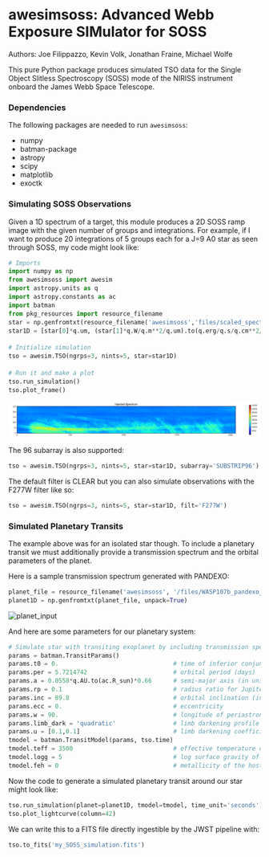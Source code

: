 # awesimsoss: Advanced Webb Exposure SIMulator for SOSS

Authors: Joe Filippazzo, Kevin Volk, Jonathan Fraine, Michael Wolfe

This pure Python package produces simulated TSO data for the Single Object Slitless Spectroscopy (SOSS) mode of the NIRISS instrument onboard the James Webb Space Telescope.

### Dependencies
The following packages are needed to run `awesimsoss`:
- numpy
- batman-package
- astropy
- scipy
- matplotlib
- exoctk

### Simulating SOSS Observations

Given a 1D spectrum of a target, this module produces a 2D SOSS ramp image with the given number of groups and integrations. For example, if I want to produce 20 integrations of 5 groups each for a J=9 A0 star as seen through SOSS, my code might look like:

```python
# Imports
import numpy as np
from awesimsoss import awesim
import astropy.units as q
import astropy.constants as ac
import batman
from pkg_resources import resource_filename
star = np.genfromtxt(resource_filename('awesimsoss','files/scaled_spectrum.txt'), unpack=True)
star1D = [star[0]*q.um, (star[1]*q.W/q.m**2/q.um).to(q.erg/q.s/q.cm**2/q.AA)]

# Initialize simulation
tso = awesim.TSO(ngrps=3, nints=5, star=star1D)
            
# Run it and make a plot
tso.run_simulation()
tso.plot_frame()
```

![output](awesimsoss/img/2D_star.png "The output trace")

The 96 subarray is also supported:

```python
tso = awesim.TSO(ngrps=3, nints=5, star=star1D, subarray='SUBSTRIP96')
```

The default filter is CLEAR but you can also simulate observations with the F277W filter like so:

```python
tso = awesim.TSO(ngrps=3, nints=5, star=star1D, filt='F277W')
```

### Simulated Planetary Transits

The example above was for an isolated star though. To include a planetary transit we must additionally provide a transmission spectrum and the orbital parameters of the planet.

Here is a sample transmission spectrum generated with PANDEXO:

```python
planet_file = resource_filename('awesimsoss', '/files/WASP107b_pandexo_input_spectrum.dat')
planet1D = np.genfromtxt(planet_file, unpack=True)
````

![planet_input](awesimsoss/img/1D_planet.png "The input transmission spectrum")

And here are some parameters for our planetary system:

```python
# Simulate star with transiting exoplanet by including transmission spectrum and orbital params
params = batman.TransitParams()
params.t0 = 0.                                # time of inferior conjunction
params.per = 5.7214742                        # orbital period (days)
params.a = 0.0558*q.AU.to(ac.R_sun)*0.66      # semi-major axis (in units of stellar radii)
params.rp = 0.1                               # radius ratio for Jupiter orbiting the Sun
params.inc = 89.8                             # orbital inclination (in degrees)
params.ecc = 0.                               # eccentricity
params.w = 90.                                # longitude of periastron (in degrees)
params.limb_dark = 'quadratic'                # limb darkening profile to use
params.u = [0.1,0.1]                          # limb darkening coefficients
tmodel = batman.TransitModel(params, tso.time)
tmodel.teff = 3500                            # effective temperature of the host star
tmodel.logg = 5                               # log surface gravity of the host star
tmodel.feh = 0                                # metallicity of the host star
```

Now the code to generate a simulated planetary transit around our star might look like:

```python
tso.run_simulation(planet=planet1D, tmodel=tmodel, time_unit='seconds')
tso.plot_lightcurve(column=42)
```

We can write this to a FITS file directly ingestible by the JWST pipeline with:

```python
tso.to_fits('my_SOSS_simulation.fits')
```

<!--We can verify that the lightcurves are wavelength dependent by plotting a few different columns of the SOSS trace like so:

```python
TSO.plot_lightcurve([15,150,300])
```

![lightcurves](awesimsoss/img/lc.png "lightcurves") -->
